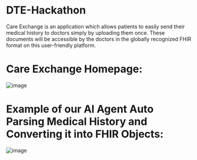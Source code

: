 # DTE-Hackathon
Care Exchange is an application which allows patients to easily send their medical history to doctors simply by uploading them once. These documents will be accessible by the doctors in the globally recognized FHIR format on this user-friendly platform. 

# Care Exchange Homepage:

![image](https://github.com/user-attachments/assets/e7b3e6f5-e346-452c-8f97-173d4a9d99af)


# Example of our AI Agent Auto Parsing Medical History and Converting it into FHIR Objects:

![image](https://github.com/user-attachments/assets/d32f77e2-2a5d-4b4c-88ac-a9219fd68829)



